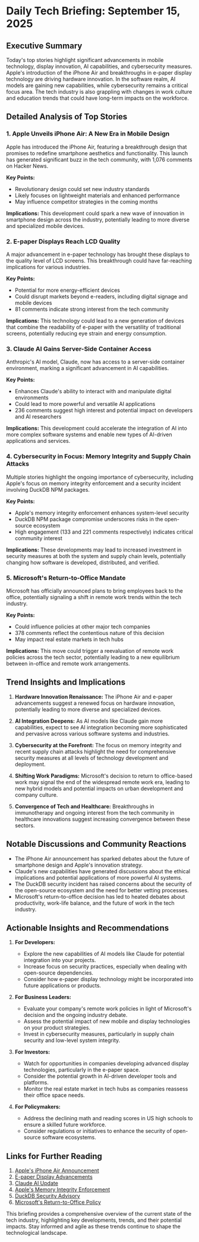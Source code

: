 # Daily Tech Briefing: September 15, 2025

## Executive Summary

Today's top stories highlight significant advancements in mobile technology, display innovation, AI capabilities, and cybersecurity measures. Apple's introduction of the iPhone Air and breakthroughs in e-paper display technology are driving hardware innovation. In the software realm, AI models are gaining new capabilities, while cybersecurity remains a critical focus area. The tech industry is also grappling with changes in work culture and education trends that could have long-term impacts on the workforce.

## Detailed Analysis of Top Stories

### 1. Apple Unveils iPhone Air: A New Era in Mobile Design

Apple has introduced the iPhone Air, featuring a breakthrough design that promises to redefine smartphone aesthetics and functionality. This launch has generated significant buzz in the tech community, with 1,076 comments on Hacker News.

**Key Points:**
- Revolutionary design could set new industry standards
- Likely focuses on lightweight materials and enhanced performance
- May influence competitor strategies in the coming months

**Implications:** This development could spark a new wave of innovation in smartphone design across the industry, potentially leading to more diverse and specialized mobile devices.

### 2. E-paper Displays Reach LCD Quality

A major advancement in e-paper technology has brought these displays to the quality level of LCD screens. This breakthrough could have far-reaching implications for various industries.

**Key Points:**
- Potential for more energy-efficient devices
- Could disrupt markets beyond e-readers, including digital signage and mobile devices
- 81 comments indicate strong interest from the tech community

**Implications:** This technology could lead to a new generation of devices that combine the readability of e-paper with the versatility of traditional screens, potentially reducing eye strain and energy consumption.

### 3. Claude AI Gains Server-Side Container Access

Anthropic's AI model, Claude, now has access to a server-side container environment, marking a significant advancement in AI capabilities.

**Key Points:**
- Enhances Claude's ability to interact with and manipulate digital environments
- Could lead to more powerful and versatile AI applications
- 236 comments suggest high interest and potential impact on developers and AI researchers

**Implications:** This development could accelerate the integration of AI into more complex software systems and enable new types of AI-driven applications and services.

### 4. Cybersecurity in Focus: Memory Integrity and Supply Chain Attacks

Multiple stories highlight the ongoing importance of cybersecurity, including Apple's focus on memory integrity enforcement and a security incident involving DuckDB NPM packages.

**Key Points:**
- Apple's memory integrity enforcement enhances system-level security
- DuckDB NPM package compromise underscores risks in the open-source ecosystem
- High engagement (133 and 221 comments respectively) indicates critical community interest

**Implications:** These developments may lead to increased investment in security measures at both the system and supply chain levels, potentially changing how software is developed, distributed, and verified.

### 5. Microsoft's Return-to-Office Mandate

Microsoft has officially announced plans to bring employees back to the office, potentially signaling a shift in remote work trends within the tech industry.

**Key Points:**
- Could influence policies at other major tech companies
- 378 comments reflect the contentious nature of this decision
- May impact real estate markets in tech hubs

**Implications:** This move could trigger a reevaluation of remote work policies across the tech sector, potentially leading to a new equilibrium between in-office and remote work arrangements.

## Trend Insights and Implications

1. **Hardware Innovation Renaissance:** The iPhone Air and e-paper advancements suggest a renewed focus on hardware innovation, potentially leading to more diverse and specialized devices.

2. **AI Integration Deepens:** As AI models like Claude gain more capabilities, expect to see AI integration becoming more sophisticated and pervasive across various software systems and industries.

3. **Cybersecurity at the Forefront:** The focus on memory integrity and recent supply chain attacks highlight the need for comprehensive security measures at all levels of technology development and deployment.

4. **Shifting Work Paradigms:** Microsoft's decision to return to office-based work may signal the end of the widespread remote work era, leading to new hybrid models and potential impacts on urban development and company culture.

5. **Convergence of Tech and Healthcare:** Breakthroughs in immunotherapy and ongoing interest from the tech community in healthcare innovations suggest increasing convergence between these sectors.

## Notable Discussions and Community Reactions

- The iPhone Air announcement has sparked debates about the future of smartphone design and Apple's innovation strategy.
- Claude's new capabilities have generated discussions about the ethical implications and potential applications of more powerful AI systems.
- The DuckDB security incident has raised concerns about the security of the open-source ecosystem and the need for better vetting processes.
- Microsoft's return-to-office decision has led to heated debates about productivity, work-life balance, and the future of work in the tech industry.

## Actionable Insights and Recommendations

1. **For Developers:** 
   - Explore the new capabilities of AI models like Claude for potential integration into your projects.
   - Increase focus on security practices, especially when dealing with open-source dependencies.
   - Consider how e-paper display technology might be incorporated into future applications or products.

2. **For Business Leaders:**
   - Evaluate your company's remote work policies in light of Microsoft's decision and the ongoing industry debate.
   - Assess the potential impact of new mobile and display technologies on your product strategies.
   - Invest in cybersecurity measures, particularly in supply chain security and low-level system integrity.

3. **For Investors:**
   - Watch for opportunities in companies developing advanced display technologies, particularly in the e-paper space.
   - Consider the potential growth in AI-driven developer tools and platforms.
   - Monitor the real estate market in tech hubs as companies reassess their office space needs.

4. **For Policymakers:**
   - Address the declining math and reading scores in US high schools to ensure a skilled future workforce.
   - Consider regulations or initiatives to enhance the security of open-source software ecosystems.

## Links for Further Reading

1. [Apple's iPhone Air Announcement](https://www.apple.com/newsroom/2025/09/introducing-iphone-air-a-powerful-new-iphone-with-a-breakthrough-design/)
2. [E-paper Display Advancements](https://spectrum.ieee.org/e-paper-display-modos)
3. [Claude AI Update](https://www.anthropic.com/news/create-files)
4. [Apple's Memory Integrity Enforcement](https://security.apple.com/blog/memory-integrity-enforcement/)
5. [DuckDB Security Advisory](https://github.com/duckdb/duckdb-node/security/advisories/GHSA-w62p-hx95-gf2c)
6. [Microsoft's Return-to-Office Policy](https://www.businessinsider.com/microsoft-send-employees-back-to-office-rto-remote-work-2025-9)

This briefing provides a comprehensive overview of the current state of the tech industry, highlighting key developments, trends, and their potential impacts. Stay informed and agile as these trends continue to shape the technological landscape.